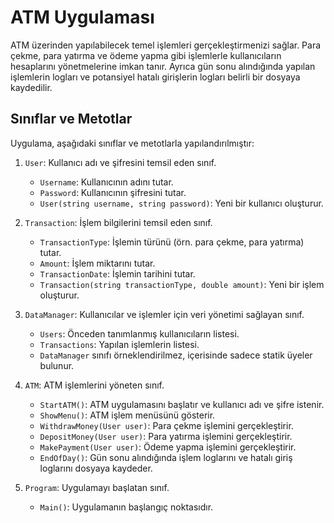 # ATM Uygulaması

ATM üzerinden yapılabilecek temel işlemleri gerçekleştirmenizi sağlar. Para çekme, para yatırma ve ödeme yapma gibi işlemlerle kullanıcıların hesaplarını yönetmelerine imkan tanır. Ayrıca gün sonu alındığında yapılan işlemlerin logları ve potansiyel hatalı girişlerin logları belirli bir dosyaya kaydedilir.


## Sınıflar ve Metotlar

Uygulama, aşağıdaki sınıflar ve metotlarla yapılandırılmıştır:

1. `User`: Kullanıcı adı ve şifresini temsil eden sınıf.
   - `Username`: Kullanıcının adını tutar.
   - `Password`: Kullanıcının şifresini tutar.
   - `User(string username, string password)`: Yeni bir kullanıcı oluşturur.

2. `Transaction`: İşlem bilgilerini temsil eden sınıf.
   - `TransactionType`: İşlemin türünü (örn. para çekme, para yatırma) tutar.
   - `Amount`: İşlem miktarını tutar.
   - `TransactionDate`: İşlemin tarihini tutar.
   - `Transaction(string transactionType, double amount)`: Yeni bir işlem oluşturur.

3. `DataManager`: Kullanıcılar ve işlemler için veri yönetimi sağlayan sınıf.
   - `Users`: Önceden tanımlanmış kullanıcıların listesi.
   - `Transactions`: Yapılan işlemlerin listesi.
   - `DataManager` sınıfı örneklendirilmez, içerisinde sadece statik üyeler bulunur.

4. `ATM`: ATM işlemlerini yöneten sınıf.
   - `StartATM()`: ATM uygulamasını başlatır ve kullanıcı adı ve şifre istenir.
   - `ShowMenu()`: ATM işlem menüsünü gösterir.
   - `WithdrawMoney(User user)`: Para çekme işlemini gerçekleştirir.
   - `DepositMoney(User user)`: Para yatırma işlemini gerçekleştirir.
   - `MakePayment(User user)`: Ödeme yapma işlemini gerçekleştirir.
   - `EndOfDay()`: Gün sonu alındığında işlem loglarını ve hatalı giriş loglarını dosyaya kaydeder.

5. `Program`: Uygulamayı başlatan sınıf.
   - `Main()`: Uygulamanın başlangıç noktasıdır.
